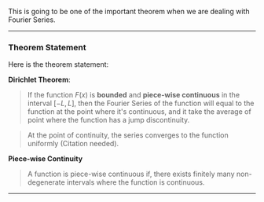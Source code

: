This is going to be one of the important theorem when we are dealing with Fourier Series.

---
### **Theorem Statement**

Here is the theorem statement: 

**Dirichlet Theorem**: 

> If the function $F(x)$ is **bounded** and **piece-wise continuous** in the interval $[-L, L]$, then the Fourier Series of the function will equal to the function at the point where it's continuous, and it take the average of point where the function has a jump discontinuity. 

> At the point of continuity, the series converges to the function uniformly (Citation needed). 

**Piece-wise Continuity**

> A function is piece-wise continuous if, there exists finitely many non-degenerate intervals where the function is continuous. 


--- 
